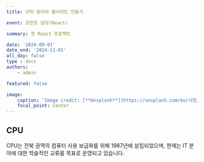```yaml
---
title: CPU 동아리 웹사이트 만들기

event: 프런트 담당(React)

summary: 첫 React 프로젝트

date: '2024-09-01'
date_end: '2024-11-01'
all_day: false
type : docs
authors:
    - admin

featured: false

image:
    caption: 'Image credit: [**Unsplash**](https://unsplash.com/ko/사진/컴퓨터-모니터-앞-의자에-앉아-있는-사람들-Fa9b57hffnM)'
    focal_point: Center
---
```


## CPU
CPU는 전북 권역의 컴퓨터 사용 보급화를 위해 1987년에 설립되었으며,
현재는 IT 분야에 대한 학술적인 교류를 목표로 운영되고 있습니다.


